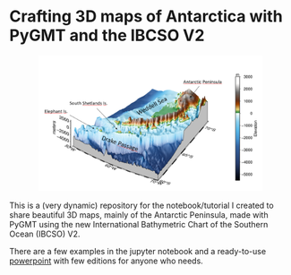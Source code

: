 # Crafting 3D maps of Antarctica with PyGMT and the IBCSO V2

<p align="center">
  <img src="https://github.com/andrebelem/3D-Antarctic-maps/blob/main/3D-Antarctic-maps.png" alt="3D Antarctic Peninsula" width="400"/>
</p>

This is a (very dynamic) repository for the notebook/tutorial I created to share beautiful 3D maps, mainly of the Antarctic Peninsula, made with PyGMT using the new International Bathymetric Chart of the Southern Ocean (IBCSO) V2.

There are a few examples in the jupyter notebook and a ready-to-use [powerpoint](https://github.com/andrebelem/3D-Antarctic-maps/blob/main/3D_Antarctic_Maps.pptx) with few editions for anyone who needs.
